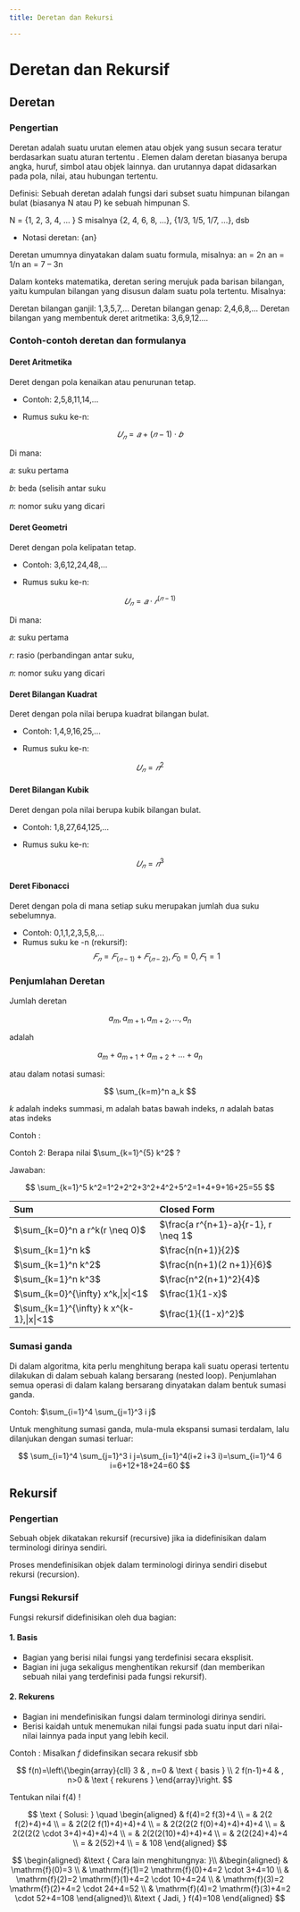 ```yaml
---
title: Deretan dan Rekursi

---
```


# Deretan dan Rekursif

## Deretan

###  Pengertian 
Deretan adalah suatu urutan elemen atau objek yang susun secara teratur berdasarkan suatu aturan tertentu . Elemen dalam deretan biasanya berupa angka, huruf, simbol atau objek lainnya. dan urutannya dapat didasarkan pada pola, nilai, atau hubungan tertentu.

Definisi: Sebuah deretan adalah fungsi dari subset suatu himpunan bilangan bulat (biasanya N atau P) ke sebuah himpunan S.

   N = {1, 2, 3, 4, … }
   S misalnya {2, 4, 6, 8, …},   {1/3, 1/5, 1/7, …},  dsb

* Notasi deretan: {an}

Deretan umumnya dinyatakan dalam suatu formula, misalnya:
	an = 2n
	an = 1/n
	an = 7 – 3n

Dalam konteks matematika, deretan sering merujuk pada barisan bilangan, yaitu kumpulan bilangan yang disusun dalam suatu pola tertentu.
 Misalnya:
 
Deretan bilangan ganjil: 1,3,5,7,…
Deretan bilangan genap: 2,4,6,8,…
Deretan bilangan yang membentuk deret aritmetika: 3,6,9,12....

### Contoh-contoh deretan dan formulanya

#### Deret Aritmetika
Deret dengan pola kenaikan atau penurunan tetap.

- Contoh: 2,5,8,11,14,…

- Rumus suku ke-n:

$$
𝑈_𝑛=𝑎+(𝑛−1)⋅𝑏
$$

Di mana:

𝑎: suku pertama 

𝑏: beda (selisih antar suku

𝑛: nomor suku yang dicari

#### Deret Geometri

Deret dengan pola kelipatan tetap.

* Contoh: 3,6,12,24,48,…

* Rumus suku ke-n:

$$
𝑈_𝑛=𝑎⋅𝑟^(𝑛−1)
$$

Di mana:

𝑎: suku pertama

𝑟: rasio (perbandingan antar suku,

𝑛: nomor suku yang dicari

#### Deret Bilangan Kuadrat
Deret dengan pola nilai berupa kuadrat bilangan bulat.

- Contoh: 1,4,9,16,25,…

- Rumus suku ke-n:

 $$
 𝑈_𝑛=𝑛^2
 $$


#### Deret Bilangan Kubik
Deret dengan pola nilai berupa kubik bilangan bulat.

- Contoh: 1,8,27,64,125,…

- Rumus suku ke-n:

$$
𝑈_𝑛=𝑛^3
$$

#### Deret Fibonacci
Deret dengan pola di mana setiap suku merupakan jumlah dua suku sebelumnya.
- Contoh: 0,1,1,2,3,5,8,…
- Rumus suku ke -n (rekursif):
$$
𝐹_𝑛=𝐹_(𝑛−1)+𝐹_(𝑛−2),𝐹_0=0,𝐹_1=1
$$


### Penjumlahan Deretan

Jumlah deretan

$$
a_m, a_{m+1}, a_{m+2}, \ldots, a_n
$$

adalah

$$
a_m+a_{m+1}+a_{m+2}+\ldots+a_n
$$

atau dalam notasi sumasi:

$$
\sum_{k=m}^n a_k
$$

$k$ adalah indeks summasi, m adalah batas bawah indeks, $n$ adalah batas atas indeks

Contoh :

Contoh 2: Berapa nilai $\sum_{k=1}^{5} k^2$ ?

Jawaban:

$$
\sum_{k=1}^5 k^2=1^2+2^2+3^2+4^2+5^2=1+4+9+16+25=55
$$

| Sum | Closed Form |
| :--- | :--- |
| $\sum_{k=0}^n a r^k(r \neq 0)$ | $\frac{a r^{n+1}-a}{r-1}, r \neq 1$ |
| $\sum_{k=1}^n k$ | $\frac{n(n+1)}{2}$ |
| $\sum_{k=1}^n k^2$ | $\frac{n(n+1)(2 n+1)}{6}$ |
| $\sum_{k=1}^n k^3$ | $\frac{n^2(n+1)^2}{4}$ |
| $\sum_{k=0}^{\infty} x^k,\|x\|<1$ | $\frac{1}{1-x}$ |
| $\sum_{k=1}^{\infty} k x^{k-1},\|x\|<1$ | $\frac{1}{(1-x)^2}$ |

### Sumasi ganda

Di dalam algoritma, kita perlu menghitung berapa kali suatu operasi tertentu dilakukan di dalam sebuah kalang bersarang (nested loop). Penjumlahan semua operasi di dalam kalang bersarang dinyatakan dalam bentuk sumasi ganda.

Contoh: $\sum_{i=1}^4 \sum_{j=1}^3 i j$

Untuk menghitung sumasi ganda, mula-mula ekspansi sumasi terdalam, lalu dilanjukan dengan sumasi terluar:

$$
\sum_{i=1}^4 \sum_{j=1}^3 i j=\sum_{i=1}^4(i+2 i+3 i)=\sum_{i=1}^4 6 i=6+12+18+24=60
$$

## Rekursif

### Pengertian

Sebuah objek dikatakan rekursif  (recursive) jika ia didefinisikan dalam terminologi dirinya sendiri. 

Proses mendefinisikan objek dalam terminologi dirinya sendiri disebut rekursi (recursion).

### Fungsi Rekursif

Fungsi rekursif didefinisikan oleh dua bagian:
#### 1. Basis 
* Bagian yang berisi nilai fungsi yang terdefinisi secara eksplisit. 
* Bagian ini juga sekaligus menghentikan rekursif (dan memberikan sebuah nilai yang terdefinisi pada fungsi rekursif).
 
#### 2. Rekurens
* Bagian ini mendefinisikan fungsi dalam terminologi dirinya sendiri. 
* Berisi kaidah untuk menemukan nilai fungsi pada suatu input dari nilai-nilai lainnya pada input yang lebih kecil. 

Contoh : Misalkan $f$ didefinsikan secara rekusif sbb

$$
f(n)=\left\{\begin{array}{cll}
3 & , n=0 & \text { basis } \\
2 f(n-1)+4 & , n>0 & \text { rekurens }
\end{array}\right.
$$

Tentukan nilai $\mathrm{f}(4)$ !

$$
\text { Solusi: } \quad \begin{aligned}
& f(4)=2 f(3)+4 \\
= & 2(2 f(2)+4)+4 \\
= & 2(2(2 f(1)+4)+4)+4 \\
= & 2(2(2(2 f(0)+4)+4)+4)+4 \\
= & 2(2(2(2 \cdot 3+4)+4)+4)+4 \\
= & 2(2(2(10)+4)+4)+4 \\
= & 2(2(24)+4)+4 \\
= & 2(52)+4 \\
= & 108
\end{aligned}
$$

$$
\begin{aligned}
&\text { Cara lain menghitungnya: }\\
&\begin{aligned}
& \mathrm{f}(0)=3 \\
& \mathrm{f}(1)=2 \mathrm{f}(0)+4=2 \cdot 3+4=10 \\
& \mathrm{f}(2)=2 \mathrm{f}(1)+4=2 \cdot 10+4=24 \\
& \mathrm{f}(3)=2 \mathrm{f}(2)+4=2 \cdot 24+4=52 \\
& \mathrm{f}(4)=2 \mathrm{f}(3)+4=2 \cdot 52+4=108
\end{aligned}\\
&\text { Jadi, } f(4)=108
\end{aligned}
$$
